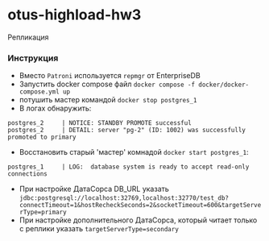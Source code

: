 # otus-highload-hw3
Репликация

### Инструкция

* Вместо `Patroni` используется `repmgr` от EnterpriseDB
* Запустить docker compose файл `docker compose -f docker/docker-compose.yml up`
* потушить мастер командой `docker stop postgres_1`
* В логах обнаружить:
```
postgres_2     | NOTICE: STANDBY PROMOTE successful
postgres_2     | DETAIL: server "pg-2" (ID: 1002) was successfully promoted to primary
```
* Восстановить старый 'мастер' комнадой `docker start postgres_1`:
```
postgres_1     | LOG:  database system is ready to accept read-only connections
```
* При настройке ДатаСорса DB_URL указать `jdbc:postgresql://localhost:32769,localhost:32770/test_db?connectTimeout=1&hostRecheckSeconds=2&socketTimeout=600&targetServerType=primary`
* При настройке дополнительного ДатаСорса, который читает только с реплики указать `targetServerType=secondary`
